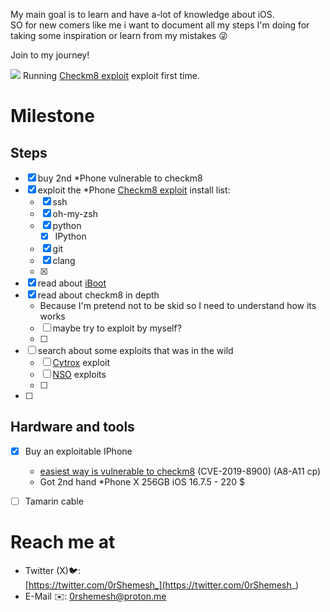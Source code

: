 My main goal is to learn and have a-lot of knowledge about iOS.    
SO for new comers like me i want to document all my steps I'm doing for taking  some inspiration or learn from my mistakes 😜  

Join to my journey!   

![](Photos/Checkm8.png)
Running  [Checkm8 exploit](Checkm8%20exploit.md) exploit first time.


# Milestone

## Steps
- [x] buy 2nd *Phone vulnerable to checkm8
- [x] exploit the *Phone [Checkm8 exploit](Checkm8%20exploit.md#exploiting%20the%20device)
	install list:
	- [x] ssh
	- [x] oh-my-zsh
	- [x] python
		- [x] IPython
	- [x] git 
	- [x] clang
	- [x] 
- [x] read about [iBoot](http://newosxbook.com/bonus/iBoot.pdf)
- [x] read about checkm8 in depth
	- Because I'm pretend not to be skid so I need to understand how its works
	- [ ] maybe try to exploit by myself?
	- [ ] 
- [ ] search about some exploits that was in the wild
	- [ ] [Cytrox](Offensive%20Security%20Private%20Companies/Cytrox.md) exploit
	- [ ] [NSO](Offensive%20Security%20Private%20Companies/NSO.md) exploits
	- [ ] 
- [ ] 


## Hardware and tools
- [x] Buy an exploitable IPhone 
	- [easiest way is vulnerable to checkm8](Vulnerable%20to%20checkm8%20device%20list.md) (CVE-2019-8900) (A8-A11 cp)
	- Got 2nd hand *Phone X 256GB iOS 16.7.5 - 220 $
- [ ] Tamarin cable


## 



# Reach me at
* Twitter (X)🐦:  
	[https://twitter.com/0rShemesh_](https://twitter.com/0rShemesh_)
* E-Mail ✉️:
	0rshemesh@proton.me
